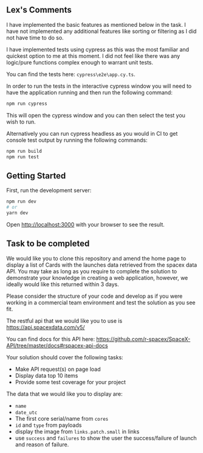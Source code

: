 ## Lex's Comments

I have implemented the basic features as mentioned below in the task. I have not implemented any additional features like sorting or filtering as I did not have time to do so.

I have implemented tests using cypress as this was the most familiar and quickest option to me at this moment. I did not feel like there was any logic/pure functions complex enough to warrant unit tests.

You can find the tests here: ```cypress\e2e\app.cy.ts```.

In order to run the tests in the interactive cypress window you will need to have the application running and then run the following command:

```bash
npm run cypress
```

This will open the cypress window and you can then select the test you wish to run.

Alternatively you can run cypress headless as you would in CI to get console test output by running the following commands:

```bash
npm run build
npm run test
```

## Getting Started

First, run the development server:

```bash
npm run dev
# or
yarn dev
```

Open [http://localhost:3000](http://localhost:3000) with your browser to see the result.

## Task to be completed
We would like you to clone this repository and amend the home page to display a list of Cards with the launches data retrieved from the spacex data API. You may take as long as you require to complete the solution to demonstrate your knowledge in creating a web application, however, we ideally would like this returned within 3 days.

Please consider the structure of your code and develop as if you were working in a commercial team environment and test the solution as you see fit.

The restful api that we would like you to use is https://api.spacexdata.com/v5/

You can find docs for this API here: https://github.com/r-spacex/SpaceX-API/tree/master/docs#rspacex-api-docs

Your solution should cover the following tasks:
- Make API request(s) on page load
- Display data top 10 items
- Provide some test coverage for your project

The data that we would like you to display are:
- `name`
- `date_utc`
- The first core serial/name from `cores`
- `id` and `type` from payloads
- display the image from `links.patch.small` in links
- use `success` and `failures` to show the user the success/failure of launch and reason of failure.
